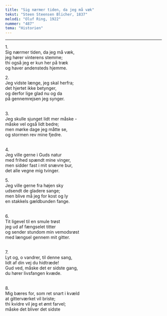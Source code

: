 ```yaml
---
title: "Sig nærmer tiden, da jeg må væk"
tekst: "Steen Steensen Blicher, 1837"
melodi: "Oluf Ring, 1922"
nummer: "487"
tema: "Historien"
---
```


***

1.<br>
Sig nærmer tiden, da jeg må væk,<br>
jeg hører vinterens stemme;<br>
thi også jeg er kun her på træk<br>
og haver andensteds hjemme.<br>

2.<br>
Jeg vidste længe, jeg skal herfra;<br>
det hjertet ikke betynger,<br>
og derfor lige glad nu og da<br>
på gennemrejsen jeg synger.<br>
<br>

3.<br>
Jeg skulle sjunget lidt mer måske -<br>
­måske vel også lidt bedre;<br>
men mørke dage jeg måtte se,<br>
og stormen rev mine fjedre.<br>
<br>

4.<br>
Jeg ville gerne i Guds natur<br>
med frihed spændt mine vinger,<br>
men sidder fast i mit snævre bur,<br>
det alle vegne mig tvinger.<br>

5.<br>
Jeg ville gerne fra højen sky<br>
udsendt de gladere sange;<br>
men blive må jeg for kost og ly<br>
en stakkels gældbunden fange.<br>
<br>

6.<br>
Tit ligevel til en smule trøst<br>
jeg ud af fængselet titter<br>
og sender stundom min vemodsrøst<br>
med længsel gennem mit gitter.<br>
<br>

7.<br>
Lyt og, o vandrer, til denne sang,<br>
lidt af din vej du hidtræde!<br>
Gud ved, måske det er sidste gang,<br>
du hører livsfangen kvæde.<br>
<br>

8.<br>
Mig bæres for, som ret snart i kvæld<br>
at gitterværket vil briste;<br>
thi kvidre vil jeg et ømt farvel;<br>
måske det bliver det sidste<br>
